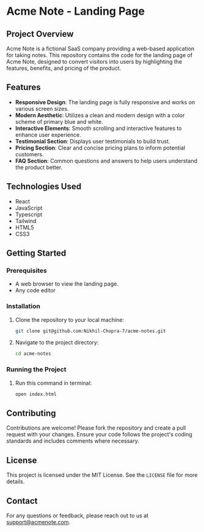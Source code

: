 # Acme Note - Landing Page

## Project Overview

Acme Note is a fictional SaaS company providing a web-based application for taking notes. This repository contains the code for the landing page of Acme Note, designed to convert visitors into users by highlighting the features, benefits, and pricing of the product.

## Features

- **Responsive Design**: The landing page is fully responsive and works on various screen sizes.
- **Modern Aesthetic**: Utilizes a clean and modern design with a color scheme of primary blue and white.
- **Interactive Elements**: Smooth scrolling and interactive features to enhance user experience.
- **Testimonial Section**: Displays user testimonials to build trust.
- **Pricing Section**: Clear and concise pricing plans to inform potential customers.
- **FAQ Section**: Common questions and answers to help users understand the product better.

## Technologies Used

- React
- JavaScript
- Typescript
- Tailwind
- HTML5
- CSS3

## Getting Started

### Prerequisites

- A web browser to view the landing page.
- Any code editor

### Installation

1. Clone the repository to your local machine:
   ```sh
   git clone git@github.com:Nikhil-Chopra-7/acme-notes.git
   ```
2. Navigate to the project directory:
   ```sh
   cd acme-notes
   ```

### Running the Project

1. Run this command in terminal:
   ```sh
   open index.html
   ```

## Contributing

Contributions are welcome! Please fork the repository and create a pull request with your changes. Ensure your code follows the project's coding standards and includes comments where necessary.

## License

This project is licensed under the MIT License. See the `LICENSE` file for more details.

## Contact

For any questions or feedback, please reach out to us at support@acmenote.com.
